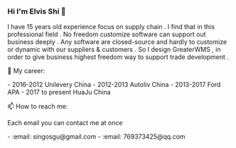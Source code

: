 ### Hi I'm Elvis Shi 👋
I have 15 years old experience focus on supply chain . I find that in this professional field . No freedom customize software can support out business deeply . Any software are closed-source and hardly to customize or dynamic with our suppliers & customers . So I design GreaterWMS , in order to give business highest freedom way to support trade development .
<p>🔭 My career:</p>
- 2016-2012  Unilevery China
- 2012-2013  Autoliv China
- 2013-2017  Ford APA
- 2017 to present HuaJu China

<p>📫 How to reach me:</p>
<p>Each email you can contact me at once</p>
- :email: singosgu@gmail.com
- :email: 769373425@qq.com

<!--
**Singosgu/Singosgu** is a ✨ _special_ ✨ repository because its `README.md` (this file) appears on your GitHub profile.

Here are some ideas to get you started:

- 🔭 I’m currently working on ...11111
- 🌱 I’m currently learning ...
- 👯 I’m looking to collaborate on ...
- 🤔 I’m looking for help with ...
- 💬 Ask me about ...1111
- 📫 How to reach me: ...1111
- 😄 Pronouns: ...111
- ⚡ Fun fact: ...1111
-->
